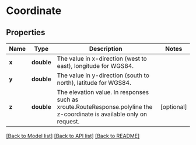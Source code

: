 # Coordinate

## Properties
Name | Type | Description | Notes
------------ | ------------- | ------------- | -------------
**x** | **double** | The value in x-direction (west to east), longitude for WGS84. | 
**y** | **double** | The value in y-direction (south to north), latitude for WGS84. | 
**z** | **double** | The elevation value. In responses such as xroute.RouteResponse.polyline the z-coordinate is available only on request. | [optional] 

[[Back to Model list]](../../README.md#documentation-for-models) [[Back to API list]](../../README.md#documentation-for-api-endpoints) [[Back to README]](../../README.md)

